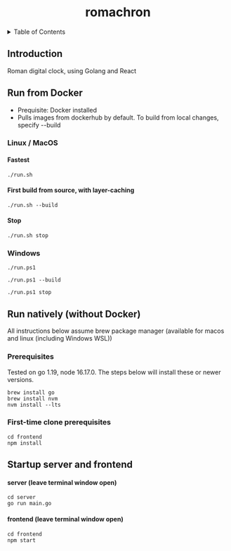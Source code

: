 <h1 align="center">romachron</h1>

<!-- TABLE OF CONTENTS -->
<details>
  <summary>Table of Contents</summary>
  <ol>
    <li>
      <a href="#run-from-docker">Run from Docker</a>
    <li><a href="#run-natively-without-docker">Run natively (without Docker)</a></li>
  </ol>
</details>

## Introduction
Roman digital clock, using Golang and React

## Run from Docker
* Prequisite: Docker installed
* Pulls images from dockerhub by default. To build from local changes, specify --build
### Linux / MacOS
#### Fastest
```
./run.sh
```
#### First build from source, with layer-caching
```
./run.sh --build
```
#### Stop
```
./run.sh stop
```
### Windows
```
./run.ps1
```
```
./run.ps1 --build
```
```
./run.ps1 stop
```

## Run natively (without Docker)
All instructions below assume brew package manager (available for macos and linux (including Windows WSL))

### Prerequisites
Tested on go 1.19, node 16.17.0. The steps below will install these or newer versions.

```
brew install go
brew install nvm
nvm install --lts
```

### First-time clone prerequisites
```
cd frontend
npm install
```

## Startup server and frontend
#### server (leave terminal window open)
```
cd server
go run main.go
```

#### frontend (leave terminal window open)
```
cd frontend
npm start
```



